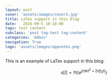 ```yaml
---
layout: post
cover: 'assets/images/cover3.jpg'
title: LaTex support in this blog
date:   2016-09-5 10:18:00
tags: test content
subclass: 'post tag-test tag-content'
categories: 'Admin'
navigation: True
logo: 'assets/images/appnotes.png'
---
```


This is an example of LaTex support in this blog:

$$s[l]=\Re\{e^{j(\pi kt^{2}+2\pi f_{0}t)}\}$$
